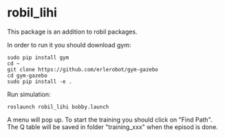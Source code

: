 # robil_lihi
This package is an addition to robil packages.

In order to run it you should download gym:

```
sudo pip install gym
cd ~
git clone https://github.com/erlerobot/gym-gazebo
cd gym-gazebo
sudo pip install -e .
```
Run simulation:
```
roslaunch robil_lihi bobby.launch
```

A menu will pop up. To start the training you should click on "Find Path".
The Q table will be saved in folder "training_xxx" when the episod is done.
  
